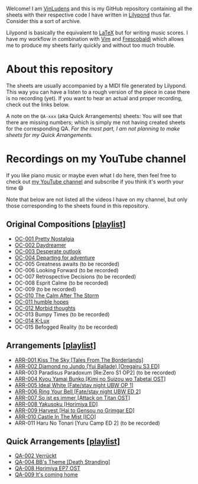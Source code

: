 Welcome! I am [VinLudens](https://www.youtube.com/channel/UCdBt0itOxHS80p_yS5fUELw) and this is my GitHub repository containing all the sheets with their respective code I have written in [Lilypond](http://lilypond.org/) thus far. Consider this a sort of archive.

Lilypond is basically the equivalent to [LaTeX](https://www.latex-project.org/) but for writing music scores. I have my workflow in combination with [Vim](https://github.com/niveK77pur/.vim "my vim configs") and [Frescobaldi](http://www.frescobaldi.org/index.html) which allows me to produce my sheets fairly quickly and without too much trouble.

# About this repository

The sheets are usually accompanied by a MIDI file generated by Lilypond. This way you can have a listen to a rough version of the piece in case there is no recording (yet). If you want to hear an actual and proper recording, check out the links below.

<!-- Note that in the directories starting with either `ARR-xxx`, `QA-xxx` or `OC-xxx` the sheets are supposed to be released on my YouTube channel. The rest is either work-in-progress; other random projects that are neither arrangements or original compositions; or even abandoned projects. -->

A note on the `QA-xxx` (aka Quick Arrangements) sheets: You will see that there are missing numbers; which is simply me not having created sheets for the corresponding QA. *For the most part, I am not planning to make sheets for my Quick Arrangements.*

# Recordings on my YouTube channel

If you like piano music or maybe even what I do here, then feel free to check out [my YouTube channel](https://www.youtube.com/channel/UCdBt0itOxHS80p_yS5fUELw) and subscribe if you think it's worth your time :smile:

Note that below are not listed all the videos I have on my channel, but only those corresponding to the sheets found in this repository.

## Original Compositions [[playlist]](https://www.youtube.com/playlist?list=PLglSbmjaleK8cqLfM_L5i5wMoTVc7aQEJ)

- [OC-001 Pretty Nostalgia](https://youtu.be/V0jJ3j2m7Oo)
- [OC-002 Daydreamer](https://youtu.be/thI290DK5YI)
- [OC-003 Desperate outlook](https://youtu.be/nijeiKjcjU4)
- [OC-004 Departing for adventure](https://youtu.be/bHGi_Y4HJho)
- OC-005 Greatness awaits (to be recorded)
- OC-006 Looking Forward (to be recorded)
- OC-007 Retrospective Decisions (to be recorded)
- OC-008 Esprit Calme (to be recorded)
- OC-009 (to be recorded)
- [OC-010 The Calm After The Storm](https://youtu.be/OsOJifuqItk)
- [OC-011 humble hopes](https://youtu.be/bFPjuCj_ZB0)
- [OC-012 Morbid thoughts](https://youtu.be/BhO-bKJ2jHc)
- OC-013 Bumpy Times (to be recorded)
- [OC-014 K-Lux](https://youtu.be/ezTdEjCeDI4)
- OC-015 Befogged Reality (to be recorded)

## Arrangements [[playlist]](https://www.youtube.com/playlist?list=PLglSbmjaleK9XPcidmXW_UqWU4VdSH4MW)

- [ARR-001 Kiss The Sky [Tales From The Borderlands]](https://youtu.be/YUVulD8i-EE)
- [ARR-002 Diamond no Jundo (Yui Ballade) [Oregairu S3 ED]](https://youtu.be/-KcgbhGGknI)
- ARR-003 Paradisus Paradoxum [Re:Zero S1 OP2] (to be recorded)
- [ARR-004 Kyou Yamai Bunko [Kimi no Suizou wo Tabetai OST]](https://youtu.be/GlhW0-S5brQ)
- [ARR-005 Ideal White [Fate/stay night UBW OP 1]](https://youtu.be/M2M9KV_j9eo)
- [ARR-006 Ring Your Bell [Fate/stay night UBW ED 2]](https://youtu.be/HF7DQ35J7qA)
- [ARR-007 So ist es immer [Attack on Titan OST]](https://youtu.be/idENHoERBsM)
- [ARR-008 Yakusoku [Horimiya ED]](https://youtu.be/IV-pdFUEAi8)
- [ARR-009 Harvest [Hai to Gensou no Grimgar ED]](https://youtu.be/bov2motsmNw)
- [ARR-010 Castle In The Mist [ICO]](https://youtu.be/UDlyPDsNv5Q)
- ARR-011 Haru No Tonari [Yuru Camp ED 2] (to be recorded)

## Quick Arrangements [[playlist]](https://www.youtube.com/playlist?list=PLglSbmjaleK_wuwjZ8emiQh07JUpsUUJh)

- [QA-002 Verrückt](https://youtu.be/3RODNfJSlnk)
- [QA-004 BB's Theme [Death Stranding]](https://youtu.be/qfp5m41gQAY)
- [QA-008 Horimiya EP7 OST](https://youtu.be/OrR9Vq6VVLM)
- [QA-009 It's coming home](https://youtu.be/YHUKJo5SFfQ)
